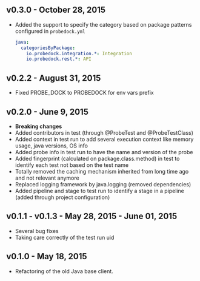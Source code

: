 ## v0.3.0 - October 28, 2015

* Added the support to specify the category based on package patterns configured in `probedock.yml`

  ```yml
  java:
    categoriesByPackage:
      io.probedock.integration.*: Integration
      io.probedock.rest.*: API
  ```

## v0.2.2 - August 31, 2015

* Fixed PROBE_DOCK to PROBEDOCK for env vars prefix

## v0.2.0 - June 9, 2015

* **Breaking changes**
* Added contributors in test (through @ProbeTest and @ProbeTestClass)
* Added context in test run to add several execution context like memory usage, java versions, OS info
* Added probe info in test run to have the name and version of the probe
* Added fingerprint (calculated on package.class.method) in test to identify each test not based on the test name
* Totally removed the caching mechanism inherited from long time ago and not relevant anymore
* Replaced logging framework by java.logging (removed dependencies)
* Added pipeline and stage to test run to identify a stage in a pipeline (added through project configuration)

## v0.1.1 - v0.1.3 - May 28, 2015 - June 01, 2015

* Several bug fixes
* Taking care correctly of the test run uid

## v0.1.0 - May 18, 2015

* Refactoring of the old Java base client.
